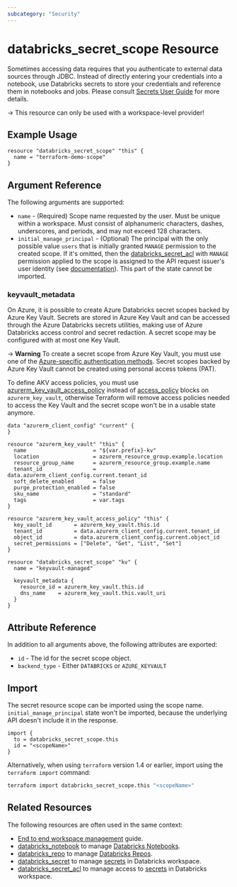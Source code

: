```yaml
---
subcategory: "Security"
---
```

# databricks_secret_scope Resource

Sometimes accessing data requires that you authenticate to external data sources through JDBC. Instead of directly entering your credentials into a notebook, use Databricks secrets to store your credentials and reference them in notebooks and jobs. Please consult [Secrets User Guide](https://docs.databricks.com/security/secrets/index.html#secrets-user-guide) for more details.

-> This resource can only be used with a workspace-level provider!

## Example Usage

```hcl
resource "databricks_secret_scope" "this" {
  name = "terraform-demo-scope"
}
```

## Argument Reference

The following arguments are supported:

* `name` - (Required) Scope name requested by the user. Must be unique within a workspace. Must consist of alphanumeric characters, dashes, underscores, and periods, and may not exceed 128 characters.
* `initial_manage_principal` - (Optional) The principal with the only possible value `users` that is initially granted `MANAGE` permission to the created scope.  If it's omitted, then the [databricks_secret_acl](secret_acl.md) with `MANAGE` permission applied to the scope is assigned to the API request issuer's user identity (see [documentation](https://docs.databricks.com/dev-tools/api/latest/secrets.html#create-secret-scope)). This part of the state cannot be imported.

### keyvault_metadata

On Azure, it is possible to create Azure Databricks secret scopes backed by Azure Key Vault. Secrets are stored in Azure Key Vault and can be accessed through the Azure Databricks secrets utilities, making use of Azure Databricks access control and secret redaction. A secret scope may be configured with at most one Key Vault.

-> **Warning** To create a secret scope from Azure Key Vault, you must use one of the [Azure-specific authentication methods](../index.md#special-configurations-for-azure). Secret scopes backed by Azure Key Vault cannot be created using personal access tokens (PAT).

To define AKV access policies, you must use [azurerm_key_vault_access_policy](https://registry.terraform.io/providers/hashicorp/azurerm/latest/docs/resources/key_vault_access_policy) instead of [access_policy](https://registry.terraform.io/providers/hashicorp/azurerm/latest/docs/resources/key_vault#access_policy) blocks on `azurerm_key_vault`, otherwise Terraform will remove access policies needed to access the Key Vault and the secret scope won't be in a usable state anymore.

```hcl
data "azurerm_client_config" "current" {
}

resource "azurerm_key_vault" "this" {
  name                     = "${var.prefix}-kv"
  location                 = azurerm_resource_group.example.location
  resource_group_name      = azurerm_resource_group.example.name
  tenant_id                = data.azurerm_client_config.current.tenant_id
  soft_delete_enabled      = false
  purge_protection_enabled = false
  sku_name                 = "standard"
  tags                     = var.tags
}

resource "azurerm_key_vault_access_policy" "this" {
  key_vault_id       = azurerm_key_vault.this.id
  tenant_id          = data.azurerm_client_config.current.tenant_id
  object_id          = data.azurerm_client_config.current.object_id
  secret_permissions = ["Delete", "Get", "List", "Set"]
}

resource "databricks_secret_scope" "kv" {
  name = "keyvault-managed"

  keyvault_metadata {
    resource_id = azurerm_key_vault.this.id
    dns_name    = azurerm_key_vault.this.vault_uri
  }
}
```

## Attribute Reference

In addition to all arguments above, the following attributes are exported:

* `id` - The id for the secret scope object.
* `backend_type` - Either `DATABRICKS` or `AZURE_KEYVAULT`

## Import

The secret resource scope can be imported using the scope name. `initial_manage_principal` state won't be imported, because the underlying API doesn't include it in the response.

```hcl
import {
  to = databricks_secret_scope.this
  id = "<scopeName>"
}
```

Alternatively, when using `terraform` version 1.4 or earlier, import using the `terraform import` command:

```bash
terraform import databricks_secret_scope.this "<scopeName>"
```

## Related Resources

The following resources are often used in the same context:

* [End to end workspace management](../guides/workspace-management.md) guide.
* [databricks_notebook](notebook.md) to manage [Databricks Notebooks](https://docs.databricks.com/notebooks/index.html).
* [databricks_repo](repo.md) to manage [Databricks Repos](https://docs.databricks.com/repos.html).
* [databricks_secret](secret.md) to manage [secrets](https://docs.databricks.com/security/secrets/index.html#secrets-user-guide) in Databricks workspace.
* [databricks_secret_acl](secret_acl.md) to manage access to [secrets](https://docs.databricks.com/security/secrets/index.html#secrets-user-guide) in Databricks workspace.
